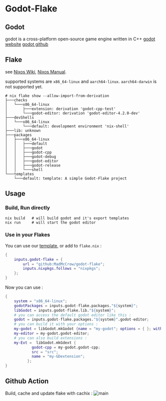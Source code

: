 # Godot-Flake
## Godot
godot is a cross-platform open-source game engine written in C++ 
[godot website](godotengine.org/)
[godot github](https://github.com/godotengine)

## Flake
see [Nixos Wiki](https://nixos.wiki/wiki/Flakes), [Nixos Manual](https://nixos.org/manual/nix/unstable/command-ref/new-cli/nix3-flake.html).

supported systems are `x86_64-linux` and `aarch64-linux`. `aarch64-darwin` is not supported yet.
```
# nix flake show --allow-import-from-derivation
├───checks
│   └───x86_64-linux
│       ├───extension: derivation 'godot-cpp-test'
│       └───godot-editor: derivation 'godot-editor-4.2.0-dev'
├───devShells
│   └───x86_64-linux
│       └───default: development environment 'nix-shell'
├───lib: unknown
├───packages
│   ├───x86_64-linux
│   │   ├───default 
│   │   ├───godot 
│   │   ├───godot-cpp 
│   │   ├───godot-debug 
│   │   ├───godot-editor 
│   │   ├───godot-release 
│   │   └───shell 
└───templates
    └───default: template: A simple Godot-Flake project
```


## Usage

### Build, Run directly
```
nix build   # will build godot and it's export templates
nix run     # will start the godot editor
```

### Use in your Flakes

You can use our [template](./template/flake.nix), or add to `flake.nix` :
```nix
{
    inputs.godot-flake = {
        url = "github:MadMcCrow/godot-flake";
        inputs.nixpkgs.follows = "nixpkgs";
    };
}
```
Now you can use :
```nix
{
    system = "x86_64-linux";
    godotPackages = inputs.godot-flake.packages."${system}";
    libGodot = inputs.godot-flake.lib."${system}";
    # you can access the default godot editor like this :
    godot = inputs.godot-flake.packages."${system}".godot-editor;
    # you can build it with your options :
    my-godot = libGodot.mkGodot {name = "my-godot"; options = { }; withTemplates = false;};
    my-editor = my-godot.godot-editor;
    # you can also build extensions :
    my-Ext =  libGodot.mkGdext {
            godot-cpp = my-godot.godot-cpp;
            src = "src";
            name = "my-GDextension";
          };
}
```

## Github Action

Build, cache and update flake with cachix : ![main](https://github.com/MadMcCrow/Godot-flake/.github/workflows/main.yml/badge.svg)
